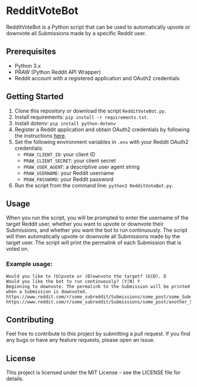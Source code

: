 # RedditVoteBot

RedditVoteBot is a Python script that can be used to automatically upvote or downvote all Submissions made by a specific Reddit user.

## Prerequisites

- Python 3.x
- PRAW (Python Reddit API Wrapper)
- Reddit account with a registered application and OAuth2 credentials

## Getting Started

1. Clone this repository or download the script `RedditVoteBot.py`.
2. Install requirements: `pip install -r requirements.txt`.
3. Install dotenv: `pip install python-dotenv`
4. Register a Reddit application and obtain OAuth2 credentials by following the instructions [here](https://www.reddit.com/prefs/apps).
5. Set the following environment variables in `.env` with your Reddit OAuth2 credentials:
   - `PRAW_CLIENT_ID`: your client ID
   - `PRAW_CLIENT_SECRET`: your client secret
   - `PRAW_USER_AGENT`: a descriptive user agent string
   - `PRAW_USERNAME`: your Reddit username
   - `PRAW_PASSWORD`: your Reddit password
6. Run the script from the command line: `python3 RedditVoteBot.py`.

## Usage

When you run the script, you will be prompted to enter the username of the target Reddit user, whether you want to upvote or downvote their Submissions, and whether you want the bot to run continuously. The script will then automatically upvote or downvote all Submissions made by the target user. The script will print the permalink of each Submission that is voted on.

### Example usage:

```Enter the username of the target: some_user
Would you like to (U)pvote or (D)ownvote the target? (U|D). D
Would you like the bot to run continuously? (Y|N) Y
Beginning to downvote. The permalink to the Submission will be printed when a Submission is downvoted.
https://www.reddit.com/r/some_subreddit/Submissions/some_post/some_Submission
https://www.reddit.com/r/some_subreddit/Submissions/some_post/another_Submission
```


## Contributing

Feel free to contribute to this project by submitting a pull request. If you find any bugs or have any feature requests, please open an issue.

## License

This project is licensed under the MIT License - see the LICENSE file for details.
